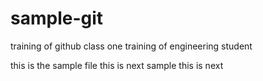 # sample-git
training of github 
class one training of engineering student

this is the sample file
this is next sample
this is next 
